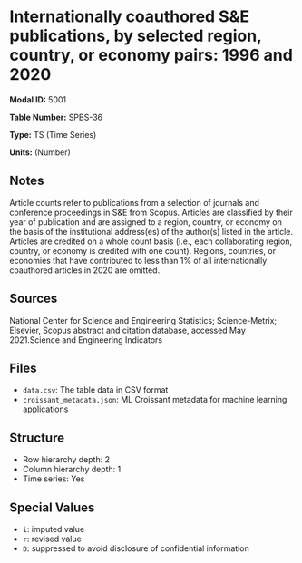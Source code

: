 # Internationally coauthored S&E publications, by selected region, country, or economy pairs: 1996 and 2020

**Modal ID:** 5001

**Table Number:** SPBS-36

**Type:** TS (Time Series)

**Units:** (Number)

## Notes

Article counts refer to publications from a selection of journals and conference proceedings in S&E from Scopus. Articles are classified by their year of publication and are assigned to a region, country, or economy on the basis of the institutional address(es) of the author(s) listed in the article. Articles are credited on a whole count basis (i.e., each collaborating region, country, or economy is credited with one count). Regions, countries, or economies that have contributed to less than 1% of all internationally coauthored articles in 2020 are omitted.

## Sources

National Center for Science and Engineering Statistics; Science-Metrix; Elsevier, Scopus abstract and citation database, accessed May 2021.Science and Engineering Indicators

## Files

- `data.csv`: The table data in CSV format
- `croissant_metadata.json`: ML Croissant metadata for machine learning applications

## Structure

- Row hierarchy depth: 2
- Column hierarchy depth: 1
- Time series: Yes

## Special Values

- `i`: imputed value
- `r`: revised value
- `D`: suppressed to avoid disclosure of confidential information
